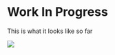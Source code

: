 <h1>Work In Progress</h1>

<p>This is what it looks like so far</p>
<img src="https://cdn.discordapp.com/attachments/715319623637270638/1069371867804205056/image.png"/>
